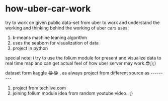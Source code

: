 # how-uber-car-work

 try to work on given public data-set from uber 
 to work and understand the working and thinking behind the working of uber cars
 uses:
 1. k-means machine leaning algorithm
 2. uses the seaborn for visualization of data 
 3. project in python 


special note: i try to use the folium module for present and visualize data to real time map and can get actual feel of how uber server may work.😎;);)

dataset form kaggle 😂😂 , as always 
project from different source
as ---------
1. project from techlive.com 
2. joining folium module idea from random youtube video.. ;)
